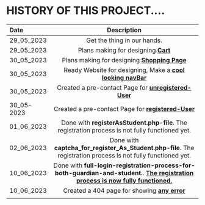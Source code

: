 # HISTORY OF THIS PROJECT....

| Date        | Description |
| :---        |    :----:   |
| 29_05_2023      | Get the thing in our hands. |
| 29_05_2023      | Plans making for designing __[Cart](Cart.md)__  |
| 30_05_2023   | Plans making for designing __[Shopping Page](shoppingPage.md)__          |
| 30_05_2023   | Ready Website for designing, Make a  __[cool looking navBar](https://aronno000.github.io/medical-our-dream-aronno/)__          |
| 30_05_2023   | Created a pre-contact Page for __[unregistered-User](./contactPage.md)__         |
| 30_05-2023   | Created a pre-contact Page for __[registered-User](./contactPage.md)__          |
| 01_06_2023   | Done with __registerAsStudent.php-file__.  The registration process is not fully functioned yet. |
| 02_06_2023   | Done with __captcha_for_register_As_Student.php-file__.  The registration process is not fully functioned yet. |
| 10_06_2023   | Done with __full-login-registration-process-for-both-guardian-and-student.__.  __[The registration process is now fully functioned.](#)__|
| 10_06_2023   | Created a 404 page for showing __[any error](#)__         |
|   |  



<!-- =================================================================================================================
========================================================================================================================
======================================================================================================================= -->
